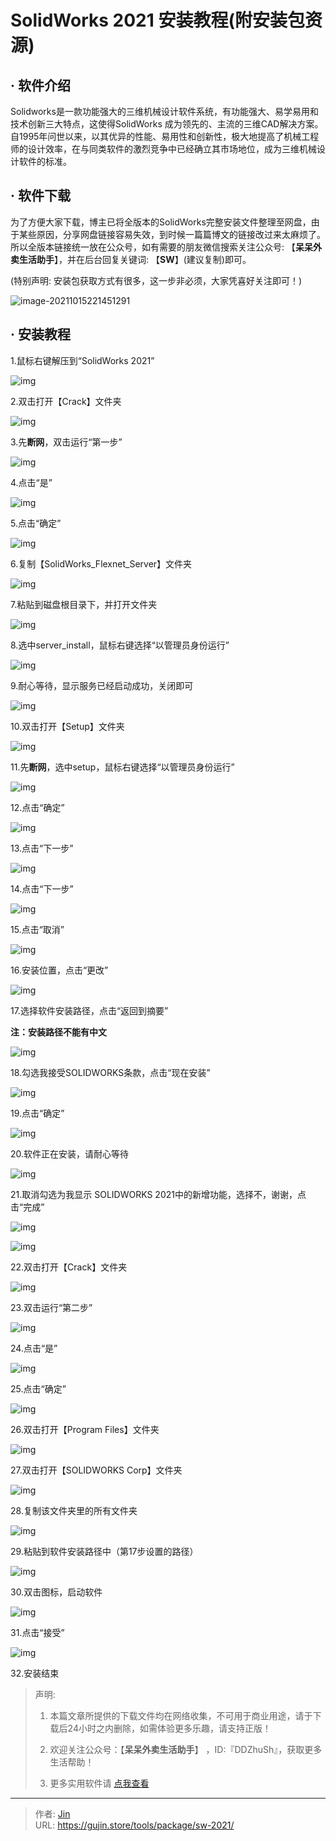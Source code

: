 # SolidWorks 2021 安装教程(附安装包资源)


## · 软件介绍
Solidworks是一款功能强大的三维机械设计软件系统，有功能强大、易学易用和技术创新三大特点，这使得SolidWorks 成为领先的、主流的三维CAD解决方案。自1995年问世以来，以其优异的性能、易用性和创新性，极大地提高了机械工程师的设计效率，在与同类软件的激烈竞争中已经确立其市场地位，成为三维机械设计软件的标准。

## · 软件下载
为了方便大家下载，博主已将全版本的SolidWorks完整安装文件整理至网盘，由于某些原因，分享网盘链接容易失效，到时候一篇篇博文的链接改过来太麻烦了。所以全版本链接统一放在公众号，如有需要的朋友微信搜索关注公众号: 【**呆呆外卖生活助手**】，并在后台回复关键词: 【**SW**】(建议复制)即可。

(特别声明: 安装包获取方式有很多，这一步非必须，大家凭喜好关注即可！)

![image-20211015221451291](https://img.gujin.store/img/image-20211015221451291.png)

## · 安装教程

1.鼠标右键解压到“SolidWorks 2021”

![img](https://img.gujin.store/img/v2-f3d9753e3c62a34f3a639a06b5cd8629_720w.png)

2.双击打开【Crack】文件夹

![img](https://img.gujin.store/img/v2-e5670f2307750f1c5d293fa139897057_720w.png)

3.先**断网**，双击运行“第一步”

![img](https://img.gujin.store/img/v2-315e6266f99a8c187b8befcb3b26db53_720w.png)

4.点击“是”

![img](https://img.gujin.store/img/v2-c0320eb8fac6d3756d4e38bc791b1de6_720w.png)

5.点击“确定”

![img](https://img.gujin.store/img/v2-b3236c7f836c335c88e8ec8a26c54a50_720w.png)

6.复制【SolidWorks_Flexnet_Server】文件夹

![img](https://img.gujin.store/img/v2-28924082f807ff8fe15db5d81522613c_720w.png)



7.粘贴到磁盘根目录下，并打开文件夹

![img](https://img.gujin.store/img/v2-57b1366e823d6a7fc1c4b58c71540fb1_720w.png)

8.选中server_install，鼠标右键选择“以管理员身份运行”

![img](https://img.gujin.store/img/v2-3ca4992908fc829520acb504c1f65d5c_720w.png)

9.耐心等待，显示服务已经启动成功，关闭即可

![img](https://img.gujin.store/img/v2-664b06c132e882b640c1ed1a144e2eb6_720w.png)

10.双击打开【Setup】文件夹

![img](https://img.gujin.store/img/v2-41bd40944b7ff5884a163cb84d5d80e4_720w.png)

11.先**断网**，选中setup，鼠标右键选择“以管理员身份运行”

![img](https://img.gujin.store/img/v2-2ab010d68394a1a04e9d34e2a2f26bde_720w.png)

12.点击“确定”

![img](https://img.gujin.store/img/v2-999f5a85d7116da9f5a9e9e5aa4fc6dc_720w.png)



13.点击“下一步”

![img](https://img.gujin.store/img/v2-c203dae346b94ee87b1647fea3f4f406_720w.png)

14.点击“下一步”

![img](https://img.gujin.store/img/v2-e85e1df41ca03cd288c2003e1815063b_720w.png)

15.点击“取消”

![img](https://img.gujin.store/img/v2-44a3caf7637f6bf13eab8cc117898b05_720w.png)

16.安装位置，点击“更改”

![img](https://img.gujin.store/img/v2-dfa24740d5bca30dc963f1e7f4dd7e4f_720w.png)

17.选择软件安装路径，点击“返回到摘要”

**注：安装路径不能有中文**

![img](https://img.gujin.store/img/v2-a9498d8c426cd4d5ef71dcd6ac59c738_720w.png)

18.勾选我接受SOLIDWORKS条款，点击“现在安装”

![img](https://img.gujin.store/img/v2-8f931a64ade3bf083265d26afa31a476_720w.png)

19.点击“确定”

![img](https://img.gujin.store/img/v2-422a2479f3e1e9007f09f69b015babe2_720w.png)

20.软件正在安装，请耐心等待

![img](https://img.gujin.store/img/v2-c179790c6703d93c087103767aa60a97_720w.png)

21.取消勾选为我显示 SOLIDWORKS 2021中的新增功能，选择不，谢谢，点击“完成”

![img](https://img.gujin.store/img/v2-300a8165ff693f048e183904ff9d3e85_720w.png)

![img](https://img.gujin.store/img/v2-2de0928316af5f2b1d2fd16df10cb10d_720w.png)

22.双击打开【Crack】文件夹

![img](https://img.gujin.store/img/v2-d7afd642116b58873cba00f7d1b27fa2_720w.png)

23.双击运行“第二步”

![img](https://img.gujin.store/img/v2-d493c4dacf699d84206a1db30c6a5b05_720w.png)

24.点击“是”

![img](https://img.gujin.store/img/v2-6807649182d3e0189159de7c8613c5e1_720w.png)

25.点击“确定”

![img](https://img.gujin.store/img/v2-f8fcc49351ef0b3f6a4a19a2fbfe5425_720w.png)

26.双击打开【Program Files】文件夹

![img](https://img.gujin.store/img/v2-2de13f3e18a64b4b476e6cf8574fc253_720w.png)

27.双击打开【SOLIDWORKS Corp】文件夹

![img](https://img.gujin.store/img/v2-19ac327f137cb6e3b228733e49285659_720w.png)

28.复制该文件夹里的所有文件夹

![img](https://img.gujin.store/img/v2-0b248978ce4263f5dbcd6106032ede59_720w.png)

29.粘贴到软件安装路径中（第17步设置的路径）

![img](https://img.gujin.store/img/v2-64d1132e83005337b155f5b2a822bf20_720w.png)

30.双击图标，启动软件

![img](https://img.gujin.store/img/v2-afaf4f8225a63b991373569aab6cc748_720w.png)



31.点击“接受”

![img](https://img.gujin.store/img/v2-40abb0c613254ea4b6d38fad250e055d_720w.png)

32.安装结束




> 声明: 
>
> 1. 本篇文章所提供的下载文件均在网络收集，不可用于商业用途，请于下载后24小时之内删除，如需体验更多乐趣，请支持正版！
>
> 2. 欢迎关注公众号：【**呆呆外卖生活助手**】 ，ID:『DDZhuSh』，获取更多生活帮助！
>
> 3. 更多实用软件请  [点我查看](/tools)

---

> 作者: [Jin](https://img.gujin.store/img/favicon.ico)  
> URL: https://gujin.store/tools/package/sw-2021/  

